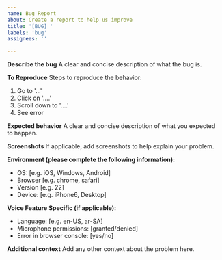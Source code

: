 ```yaml
---
name: Bug Report
about: Create a report to help us improve
title: '[BUG] '
labels: 'bug'
assignees: ''

---
```


**Describe the bug**
A clear and concise description of what the bug is.

**To Reproduce**
Steps to reproduce the behavior:
1. Go to '...'
2. Click on '....'
3. Scroll down to '....'
4. See error

**Expected behavior**
A clear and concise description of what you expected to happen.

**Screenshots**
If applicable, add screenshots to help explain your problem.

**Environment (please complete the following information):**
 - OS: [e.g. iOS, Windows, Android]
 - Browser [e.g. chrome, safari]
 - Version [e.g. 22]
 - Device: [e.g. iPhone6, Desktop]

**Voice Feature Specific (if applicable):**
 - Language: [e.g. en-US, ar-SA]
 - Microphone permissions: [granted/denied]
 - Error in browser console: [yes/no]

**Additional context**
Add any other context about the problem here.